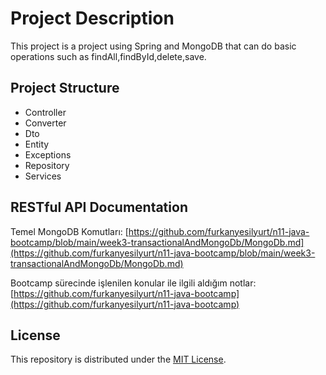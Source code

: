 # Project Description
This project is a project using Spring and MongoDB that can do basic operations such as findAll,findById,delete,save.

## Project Structure
* Controller
* Converter
* Dto
* Entity
* Exceptions
* Repository
* Services

## RESTful API Documentation


Temel MongoDB Komutları: [https://github.com/furkanyesilyurt/n11-java-bootcamp/blob/main/week3-transactionalAndMongoDb/MongoDb.md](https://github.com/furkanyesilyurt/n11-java-bootcamp/blob/main/week3-transactionalAndMongoDb/MongoDb.md)

Bootcamp sürecinde işlenilen konular ile ilgili aldığım notlar: [https://github.com/furkanyesilyurt/n11-java-bootcamp](https://github.com/furkanyesilyurt/n11-java-bootcamp)

## License
This repository is distributed under the [MIT License](https://github.com/n11-TalentHub-Java-Bootcamp/third-homework-furkanyesilyurt/blob/main/LICENSE).